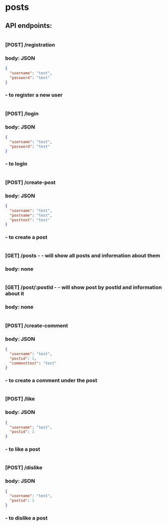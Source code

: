 # posts
## API endpoints:
#
### [POST] /registration
### body: JSON
```json
{
  "username": "test",
  "password": "test"
}
```
### - to register a new user
#
### [POST] /login
### body: JSON
```json
{
  "username": "test",
  "password": "test"
}
```
### - to login
#
### [POST] /create-post
### body: JSON
```json
{
  "username": "test",
  "postname": "test",
  "posttext": "test"
}
```
### - to create a post 
#
### [GET] /posts - - will show all posts and information about them
### body: none
#
### [GET] /post/:postId - - will show post by postId and information about it
### body: none
#
### [POST] /create-comment
### body: JSON
```json
{
  "username": "test",
  "postid": 1,
  "commenttext": "test"
}
```
### - to create a comment under the post
#
### [POST] /like
### body: JSON
```json
{
  "username": "test",
  "postid": 1
}
```
### - to like a post
#
### [POST] /dislike
### body: JSON
```json
{
  "username": "test",
  "postid": 1
}
```
### - to dislike a post